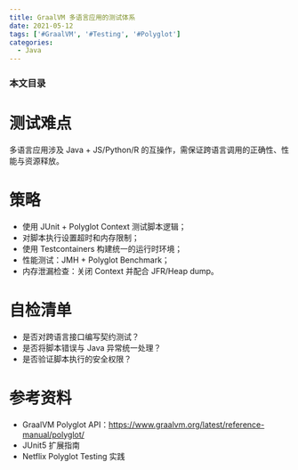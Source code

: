```yaml
---
title: GraalVM 多语言应用的测试体系
date: 2021-05-12
tags: ['#GraalVM', '#Testing', '#Polyglot']
categories:
  - Java
---
```


### 本文目录
<!-- toc -->

# 测试难点
多语言应用涉及 Java + JS/Python/R 的互操作，需保证跨语言调用的正确性、性能与资源释放。

# 策略
- 使用 JUnit + Polyglot Context 测试脚本逻辑；
- 对脚本执行设置超时和内存限制；
- 使用 Testcontainers 构建统一的运行时环境；
- 性能测试：JMH + Polyglot Benchmark；
- 内存泄漏检查：关闭 Context 并配合 JFR/Heap dump。

# 自检清单
- 是否对跨语言接口编写契约测试？
- 是否将脚本错误与 Java 异常统一处理？
- 是否验证脚本执行的安全权限？

# 参考资料
- GraalVM Polyglot API：https://www.graalvm.org/latest/reference-manual/polyglot/
- JUnit5 扩展指南
- Netflix Polyglot Testing 实践
